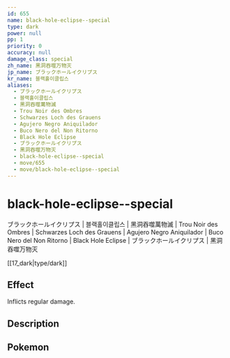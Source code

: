 ```yaml
---
id: 655
name: black-hole-eclipse--special
type: dark
power: null
pp: 1
priority: 0
accuracy: null
damage_class: special
zh_name: 黑洞吞噬万物灭
jp_name: ブラックホールイクリプス
kr_name: 블랙홀이클립스
aliases:
  - ブラックホールイクリプス
  - 블랙홀이클립스
  - 黑洞吞噬萬物滅
  - Trou Noir des Ombres
  - Schwarzes Loch des Grauens
  - Agujero Negro Aniquilador
  - Buco Nero del Non Ritorno
  - Black Hole Eclipse
  - ブラックホールイクリプス
  - 黑洞吞噬万物灭
  - black-hole-eclipse--special
  - move/655
  - move/black-hole-eclipse--special
---
```

# black-hole-eclipse--special
    
ブラックホールイクリプス | 블랙홀이클립스 | 黑洞吞噬萬物滅 | Trou Noir des Ombres | Schwarzes Loch des Grauens | Agujero Negro Aniquilador | Buco Nero del Non Ritorno | Black Hole Eclipse | ブラックホールイクリプス | 黑洞吞噬万物灭

[[17_dark|type/dark]]

## Effect

Inflicts regular damage.

## Description



## Pokemon



